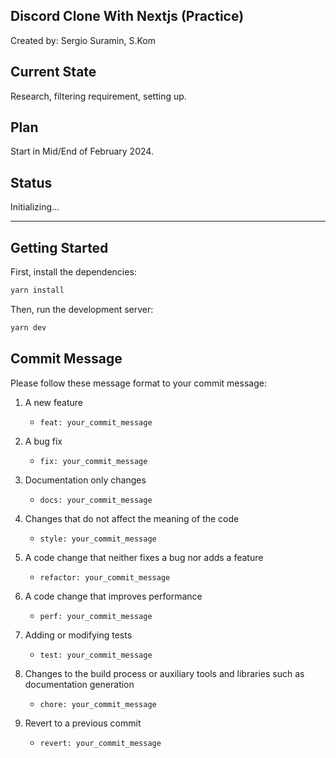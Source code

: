 ## Discord Clone With Nextjs (Practice)

Created by: Sergio Suramin, S.Kom

## Current State

Research, filtering requirement, setting up.

## Plan

Start in Mid/End of February 2024.

## Status

Initializing...

---

## Getting Started

First, install the dependencies:

```bash
yarn install
```

Then, run the development server:

```bash
yarn dev
```

## Commit Message

Please follow these message format to your commit message:

1. A new feature

   - `feat: your_commit_message`

2. A bug fix

   - `fix: your_commit_message`

3. Documentation only changes

   - `docs: your_commit_message`

4. Changes that do not affect the meaning of the code

   - `style: your_commit_message`

5. A code change that neither fixes a bug nor adds a feature

   - `refactor: your_commit_message`

6. A code change that improves performance

   - `perf: your_commit_message`

7. Adding or modifying tests

   - `test: your_commit_message`

8. Changes to the build process or auxiliary tools and libraries such as documentation generation

   - `chore: your_commit_message`

9. Revert to a previous commit
   - `revert: your_commit_message`
